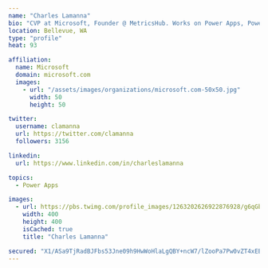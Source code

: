 ```yaml
---
name: "Charles Lamanna"
bio: "CVP at Microsoft, Founder @ MetricsHub. Works on Power Apps, Power Automate, Power Virtual Agent, Common Data Service and Dynamics 365."
location: Bellevue, WA
type: "profile"
heat: 93

affiliation:
  name: Microsoft
  domain: microsoft.com
  images:
    - url: "/assets/images/organizations/microsoft.com-50x50.jpg"
      width: 50
      height: 50

twitter:
  username: clamanna
  url: https://twitter.com/clamanna
  followers: 3156

linkedin:
  url: https://www.linkedin.com/in/charleslamanna

topics:
  - Power Apps

images:
  - url: https://pbs.twimg.com/profile_images/1263202626922876928/g6qGbHZ-_400x400.jpg
    width: 400
    height: 400
    isCached: true
    title: "Charles Lamanna"

secured: "X1/ASa9TjRadBJFbs53Jne09h9HwWoHlaLgQBY+ncW7/lZooPa7Pw0vZT4xEB56i3euYL5qqNiCCLFVr1/VaVwWdTkT0MG/BrycqCChDFEnoKW+5ug47EamucHgn40OfO62kJAPNMRd9uYogwSpe29P0/HISkHdVn6EI8yRV2gV5EyEtqR8MHAPsf4Uby00toefnHL4lylcBhYxU7/CN/uiT/jz/dXViNVKSl5Nzwpd43+ZBmHBs+2kofVCRuAKca81+PB9GuKq+ZixuKrSGOddh8wxaiAKfeCUN3TuGC4D0IF6B4nJr3J/yoa1niYb0RBLXexu70krQVFTxSuOxwb0uxw9e6WpzrVyAepceAiSnKNRJZ7up7REvRWF3vr4ZZGANrI6/bZ0RErMzLLTDJCA3a938sQK6/bxhkaQB5Rk=;OQJY7JgqeZt34sPA4W9IQQ=="
---
```



